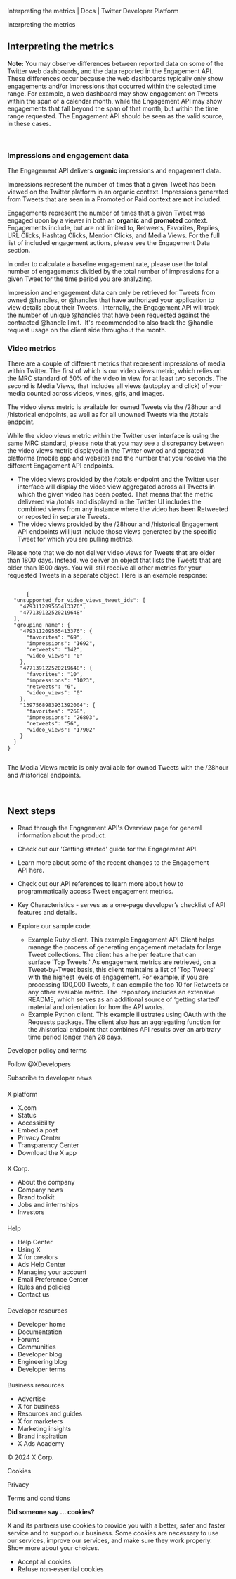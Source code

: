 



Interpreting the metrics | Docs | Twitter Developer Platform 





































































































Interpreting the metrics



Interpreting the metrics
------------------------


**Note:** You may observe differences between reported data on some of the Twitter web dashboards, and the data reported in the Engagement API. These differences occur because the web dashboards typically only show engagements and/or impressions that occurred within the selected time range. For example, a web dashboard may show engagement on Tweets within the span of a calendar month, while the Engagement API may show engagements that fall beyond the span of that month, but within the time range requested. The Engagement API should be seen as the valid source, in these cases.  

 


### Impressions and engagement data


The Engagement API delivers **organic** impressions and engagement data.


Impressions represent the number of times that a given Tweet has been viewed on the Twitter platform in an organic context. Impressions generated from Tweets that are seen in a Promoted or Paid context are **not** included.


Engagements represent the number of times that a given Tweet was engaged upon by a viewer in both an **organic** and **promoted** context. Engagements include, but are not limited to, Retweets, Favorites, Replies, URL Clicks, Hashtag Clicks, Mention Clicks, and Media Views. For the full list of included engagement actions, please see the Engagement Data section. 


In order to calculate a baseline engagement rate, please use the total number of engagements divided by the total number of impressions for a given Tweet for the time period you are analyzing.  




Impression and engagement data can only be retrieved for Tweets from owned @handles, or @handles that have authorized your application to view details about their Tweets.  Internally, the Engagement API will track the number of unique @handles that have been requested against the contracted @handle limit.  It's recommended to also track the @handle request usage on the client side throughout the month.    

  




### Video metrics


There are a couple of different metrics that represent impressions of media within Twitter. The first of which is our video views metric, which relies on the MRC standard of 50% of the video in view for at least two seconds. The second is Media Views, that includes all views (autoplay and click) of your media counted across videos, vines, gifs, and images.


The video views metric is available for owned Tweets via the /28hour and /historical endpoints, as well as for all unowned Tweets via the /totals endpoint. 


While the video views metric within the Twitter user interface is using the same MRC standard, please note that you may see a discrepancy between the video views metric displayed in the Twitter owned and operated platforms (mobile app and website) and the number that you receive via the different Engagement API endpoints.


* The video views provided by the /totals endpoint and the Twitter user interface will display the video view aggregated across all Tweets in which the given video has been posted. That means that the metric delivered via /totals and displayed in the Twitter UI includes the combined views from any instance where the video has been Retweeted or reposted in separate Tweets.
* The video views provided by the /28hour and /historical Engagement API endpoints will just include those views generated by the specific Tweet for which you are pulling metrics.


Please note that we do not deliver video views for Tweets that are older than 1800 days. Instead, we deliver an object that lists the Tweets that are older than 1800 days. You will still receive all other metrics for your requested Tweets in a separate object. Here is an example response:












```

      {
  "unsupported_for_video_views_tweet_ids": [
    "479311209565413376",
    "477139122520219648"
  ],
  "grouping name": {
    "479311209565413376": {
      "favorites": "69",
      "impressions": "1692",
      "retweets": "142",
      "video_views": "0"
    },
    "477139122520219648": {
      "favorites": "10",
      "impressions": "1023",
      "retweets": "6",
      "video_views": "0"
    },
    "1397568983931392004": {
      "favorites": "268",
      "impressions": "26803",
      "retweets": "56",
      "video_views": "17902"
    }
  }
}
    
```






The Media Views metric is only available for owned Tweets with the /28hour and /historical endpoints.  




 


Next steps
----------


* Read through the Engagement API's Overview page for general information about the product.
* Check out our 'Getting started' guide for the Engagement API.
* Learn more about some of the recent changes to the Engagement API here.
* Check out our API references to learn more about how to programmatically access Tweet engagement metrics.
* Key Characteristics - serves as a one-page developer’s checklist of API features and details.
* Explore our sample code:  

	+ Example Ruby client. This example Engagement API Client helps manage the process of generating engagement metadata for large Tweet collections. The client has a helper feature that can surface 'Top Tweets.' As engagement metrics are retrieved, on a Tweet-by-Tweet basis, this client maintains a list of 'Top Tweets' with the highest levels of engagement. For example, if you are processing 100,000 Tweets, it can compile the top 10 for Retweets or any other available metric. The  repository includes an extensive README, which serves as an additional source of ‘getting started’ material and orientation for how the API works.
	+ Example Python client. This example illustrates using OAuth with the Requests package. The client also has an aggregating function for the /historical endpoint that combines API results over an arbitrary time period longer than 28 days.



















Developer policy and terms


Follow @XDevelopers


Subscribe to developer news












#### 
 X platform


* X.com
* Status
* Accessibility
* Embed a post
* Privacy Center
* Transparency Center
* Download the X app




#### 
 X Corp.


* About the company
* Company news
* Brand toolkit
* Jobs and internships
* Investors




#### 
 Help


* Help Center
* Using X
* X for creators
* Ads Help Center
* Managing your account
* Email Preference Center
* Rules and policies
* Contact us




#### 
 Developer resources


* Developer home
* Documentation
* Forums
* Communities
* Developer blog
* Engineering blog
* Developer terms




#### 
 Business resources


* Advertise
* X for business
* Resources and guides
* X for marketers
* Marketing insights
* Brand inspiration
* X Ads Academy









 © 2024 X Corp.
 


Cookies


Privacy


Terms and conditions






















**Did someone say … cookies?**  
  


 X and its partners use cookies to provide you with a better, safer and
 faster service and to support our business. Some cookies are necessary to use
 our services, improve our services, and make sure they work properly.
 Show more about your choices.


 




* Accept all cookies
* Refuse non-essential cookies















